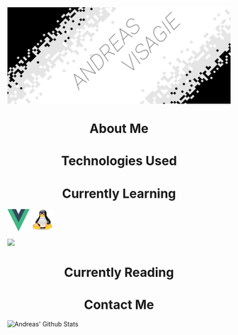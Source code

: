 <img src="Resources/AVLogo.png" alt="Andreas Logo" align="center">
<h1 align="center"> About Me </h1>

<h1 align="center"> Technologies Used </h1>
<div align="center">

</div>
<h1 align="center"> Currently Learning </h1>

<a href="https://vuejs.org/"><img src="Resources/VueLogo.svg" width="50" height="50"></a>
<img src="Resources/TuxLinux.png" width="50" height="50">


<img src="https://geps.dev/progress/10">

<h1 align="center"> Currently Reading </h1>

<h1 align="center"> Contact Me </h1>


![Andreas' Github Stats](https://github-readme-stats.vercel.app/api?username=PurpleAxe&count_private=true&show_icons=true&theme=transparent)

